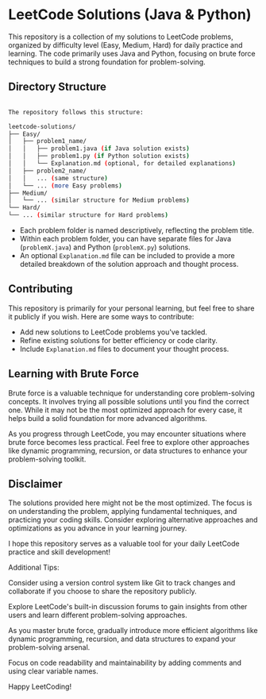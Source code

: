 # LeetCode Solutions (Java & Python)

This repository is a collection of my solutions to LeetCode problems, organized by difficulty level (Easy, Medium, Hard) for daily practice and learning. The code primarily uses Java and Python, focusing on brute force techniques to build a strong foundation for problem-solving.

## Directory Structure

```bash

The repository follows this structure:

leetcode-solutions/
├── Easy/
│   ├── problem1_name/
│   │   ├── problem1.java (if Java solution exists)
│   │   ├── problem1.py (if Python solution exists)
│   │   └── Explanation.md (optional, for detailed explanations)
│   ├── problem2_name/
│   │   ... (same structure)
│   └── ... (more Easy problems)
├── Medium/
│   └── ... (similar structure for Medium problems)
└── Hard/
└── ... (similar structure for Hard problems)

```

- Each problem folder is named descriptively, reflecting the problem title.
- Within each problem folder, you can have separate files for Java (`problemX.java`) and Python (`problemX.py`) solutions.
- An optional `Explanation.md` file can be included to provide a more detailed breakdown of the solution approach and thought process.

## Contributing

This repository is primarily for your personal learning, but feel free to share it publicly if you wish. Here are some ways to contribute:

- Add new solutions to LeetCode problems you've tackled.
- Refine existing solutions for better efficiency or code clarity.
- Include `Explanation.md` files to document your thought process.

## Learning with Brute Force

Brute force is a valuable technique for understanding core problem-solving concepts. It involves trying all possible solutions until you find the correct one. While it may not be the most optimized approach for every case, it helps build a solid foundation for more advanced algorithms.

As you progress through LeetCode, you may encounter situations where brute force becomes less practical. Feel free to explore other approaches like dynamic programming, recursion, or data structures to enhance your problem-solving toolkit.

## Disclaimer

The solutions provided here might not be the most optimized. The focus is on understanding the problem, applying fundamental techniques, and practicing your coding skills. Consider exploring alternative approaches and optimizations as you advance in your learning journey.

I hope this repository serves as a valuable tool for your daily LeetCode practice and skill development!

Additional Tips:

Consider using a version control system like Git to track changes and collaborate if you choose to share the repository publicly.

Explore LeetCode's built-in discussion forums to gain insights from other users and learn different problem-solving approaches.

As you master brute force, gradually introduce more efficient algorithms like dynamic programming, recursion, and data structures to expand your problem-solving arsenal.

Focus on code readability and maintainability by adding comments and using clear variable names.

Happy LeetCoding!